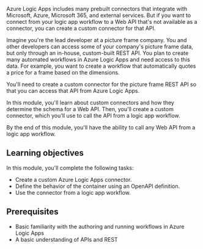 Azure Logic Apps includes many prebuilt connectors that integrate with Microsoft, Azure, Microsoft 365, and external services. But if you want to connect from your logic app workflow to a Web API that's not available as a connector, you can create a custom connector for that API.

Imagine you're the lead developer at a picture frame company. You and other developers can access some of your company's picture frame data, but only through an in-house, custom-built REST API. You plan to create many automated workflows in Azure Logic Apps and need access to this data. For example, you want to create a workflow that automatically quotes a price for a frame based on the dimensions.

You'll need to create a custom connector for the picture frame REST API so that you can access that API from Azure Logic Apps.

In this module, you'll learn about custom connectors and how they determine the schema for a Web API. Then, you'll create a custom connector, which you'll use to call the API from a logic app workflow.

By the end of this module, you'll have the ability to call any Web API from a logic app workflow.

## Learning objectives

In this module, you'll complete the following tasks:

- Create a custom Azure Logic Apps connector.
- Define the behavior of the container using an OpenAPI definition.
- Use the connector from a logic app workflow.

## Prerequisites

- Basic familiarity with the authoring and running workflows in Azure Logic Apps
- A basic understanding of APIs and REST
